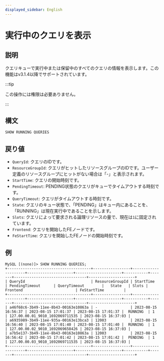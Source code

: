 ```yaml
---
displayed_sidebar: English
---
```


# 実行中のクエリを表示

## 説明

クエリキューで実行中または保留中のすべてのクエリの情報を表示します。この機能はv3.1.4以降でサポートされています。

:::tip

この操作には権限は必要ありません。

:::

## 構文

```SQL
SHOW RUNNING QUERIES
```

## 戻り値

- `QueryId`: クエリのIDです。
- `ResourceGroupId`: クエリがヒットしたリソースグループのIDです。ユーザー定義のリソースグループにヒットがない場合は「-」と表示されます。
- `StartTime`: クエリの開始時刻です。
- `PendingTimeout`: PENDING状態のクエリがキューでタイムアウトする時刻です。
- `QueryTimeout`: クエリがタイムアウトする時刻です。
- `State`: クエリのキュー状態で、「PENDING」はキュー内にあることを、「RUNNING」は現在実行中であることを示します。
- `Slots`: クエリによって要求される論理リソースの量で、現在は`1`に固定されています。
- `Frontend`: クエリを開始したFEノードです。
- `FeStartTime`: クエリを開始したFEノードの開始時刻です。

## 例

```Plain
MySQL [(none)]> SHOW RUNNING QUERIES;
+--------------------------------------+-----------------+---------------------+---------------------+---------------------+-----------+-------+---------------------------------+---------------------+
| QueryId                              | ResourceGroupId | StartTime           | PendingTimeout      | QueryTimeout        |   State   | Slots | Frontend                        | FeStartTime         |
+--------------------------------------+-----------------+---------------------+---------------------+---------------------+-----------+-------+---------------------------------+---------------------+
| a46f68c6-3b49-11ee-8b43-00163e10863a | -               | 2023-08-15 16:56:37 | 2023-08-15 17:01:37 | 2023-08-15 17:01:37 |  RUNNING  | 1     | 127.00.00.01_9010_1692069711535 | 2023-08-15 16:37:03 |
| a6935989-3b49-11ee-935a-00163e13bca3 | 12003           | 2023-08-15 16:56:40 | 2023-08-15 17:01:40 | 2023-08-15 17:01:40 |  RUNNING  | 1     | 127.00.00.02_9010_1692069658426 | 2023-08-15 16:37:03 |
| a7b5e137-3b49-11ee-8b43-00163e10863a | 12003           | 2023-08-15 16:56:42 | 2023-08-15 17:01:42 | 2023-08-15 17:01:42 |  PENDING  | 1     | 127.00.00.03_9010_1692069711535 | 2023-08-15 16:37:03 |
+--------------------------------------+-----------------+---------------------+---------------------+---------------------+-----------+-------+---------------------------------+---------------------+
```
